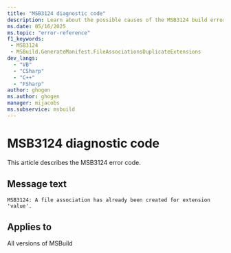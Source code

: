 ```yaml
---
title: "MSB3124 diagnostic code"
description: Learn about the possible causes of the MSB3124 build error, and get troubleshooting tips.
ms.date: 05/16/2025
ms.topic: "error-reference"
f1_keywords:
 - MSB3124
 - MSBuild.GenerateManifest.FileAssociationsDuplicateExtensions
dev_langs:
  - "VB"
  - "CSharp"
  - "C++"
  - "FSharp"
author: ghogen
ms.author: ghogen
manager: mijacobs
ms.subservice: msbuild
---
```


# MSB3124 diagnostic code

<!-- :::ErrorDefinitionDescription::: -->
<!-- :::editable-content name="introDescription"::: -->
This article describes the MSB3124 error code.
<!-- :::editable-content-end::: -->

## Message text

<!-- :::editable-content name="messageText"::: -->
`MSB3124: A file association has already been created for extension 'value'.`
<!-- :::editable-content-end::: -->
<!-- MSB3124: A file association has already been created for extension '{0}'. -->

<!-- :::editable-content name="postOutputDescription"::: -->
<!--
{StrBegin="MSB3124: "}
-->
<!-- :::editable-content-end::: -->
<!-- :::ErrorDefinitionDescription-end::: -->

## Applies to

All versions of MSBuild
